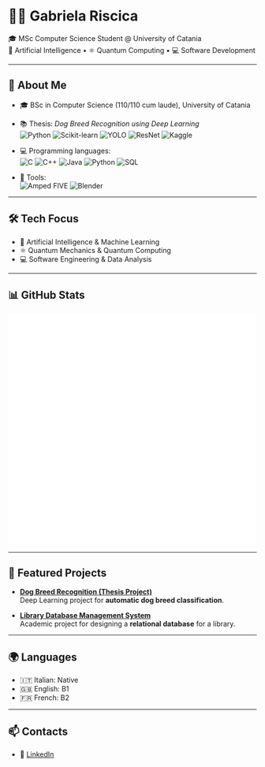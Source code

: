 # 👩‍💻 Gabriela Riscica

🎓 MSc Computer Science Student @ University of Catania  
🤖 Artificial Intelligence • ⚛️ Quantum Computing • 💻 Software Development  

---

## 🚀 About Me
- 🎓 BSc in Computer Science (110/110 cum laude), University of Catania  
- 📚 Thesis: *Dog Breed Recognition using Deep Learning*  
  ![Python](https://img.shields.io/badge/-Python-3776AB?logo=python&logoColor=white)
  ![Scikit-learn](https://img.shields.io/badge/-Scikit--learn-F7931E?logo=scikitlearn&logoColor=white)
  ![YOLO](https://img.shields.io/badge/-YOLO-00FFFF?logo=opencv&logoColor=black)
  ![ResNet](https://img.shields.io/badge/-ResNet-000000?logo=pytorch&logoColor=white)
  ![Kaggle](https://img.shields.io/badge/-Kaggle-20BEFF?logo=kaggle&logoColor=white)  

- 💻 Programming languages:  
  ![C](https://img.shields.io/badge/-C-A8B9CC?logo=c&logoColor=black)
  ![C++](https://img.shields.io/badge/-C++-00599C?logo=cplusplus&logoColor=white)
  ![Java](https://img.shields.io/badge/-Java-007396?logo=java&logoColor=white)
  ![Python](https://img.shields.io/badge/-Python-3776AB?logo=python&logoColor=white)
  ![SQL](https://img.shields.io/badge/-SQL-003B57?logo=postgresql&logoColor=white)  

- 🔬 Tools:  
  ![Amped FIVE](https://img.shields.io/badge/-Amped%20FIVE-FF0000?logo=zoom&logoColor=white)
  ![Blender](https://img.shields.io/badge/-Blender-F5792A?logo=blender&logoColor=white)  

---

## 🛠️ Tech Focus
- 🤖 Artificial Intelligence & Machine Learning  
- ⚛️ Quantum Mechanics & Quantum Computing  
- 💻 Software Engineering & Data Analysis  

---

## 📊 GitHub Stats
![Metrics](./metrics.svg)

---

## 🚀 Featured Projects
- [**Dog Breed Recognition (Thesis Project)**](#)  
  Deep Learning project for **automatic dog breed classification**.  

- [**Library Database Management System**](https://github.com/elakela/gestione-biblioteca.git)  
  Academic project for designing a **relational database** for a library.  

---

## 🌍 Languages
- 🇮🇹 Italian: Native  
- 🇬🇧 English: B1  
- 🇫🇷 French: B2  

---

## 📫 Contacts
- 💼 [LinkedIn](https://linkedin.com/in/gabriela-riscica)  

